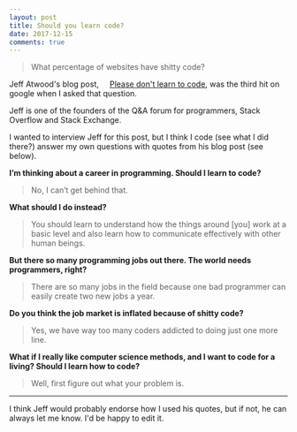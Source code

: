 ```yaml
---
layout: post
title: Should you learn code?
date: 2017-12-15
comments: true
---
```


<blockquote class="blockquote">
What percentage of websites have shitty code?
</blockquote>

Jeff Atwood's blog post,     <a href="https://blog.codinghorror.com/please-dont-learn-to-code/">Please don't learn to code</a>, was the third hit on google when I asked that question.

Jeff is one of the founders of the Q&A forum for programmers, Stack Overflow and Stack Exchange.

I wanted to interview Jeff for this post, but I think I code (see what I did there?) answer my own questions with quotes from his blog post (see below).

<!--<hr class="faded">-->

**I’m thinking about a career in programming. Should I learn to code?**

<blockquote class="blockquote blockquote-reverse">
No, I can’t get behind that.
</blockquote>

**What should I do instead?  **

<blockquote class="blockquote blockquote-reverse">
You should learn to understand how the things around [you] work at a basic level and also learn how to communicate effectively with other human beings.
</blockquote>

**But there so many programming jobs out there. The world needs programmers, right? **


<blockquote class="blockquote blockquote-reverse">
There are so many jobs in the field because one bad programmer can easily create two new jobs a year.
</blockquote>

**Do you think the job market is inflated because of shitty code?**


<blockquote class="blockquote blockquote-reverse">
Yes, we have way too many coders addicted to doing just one more line.
</blockquote>

**What if I really like computer science methods, and I want to code for a living? Should I learn how to code?**


<blockquote class="blockquote blockquote-reverse">
Well, first figure out what your problem is.
</blockquote>

<hr>

 I think Jeff would probably endorse how I used his quotes, but if not, he can always let me know. I'd be happy to edit it.
